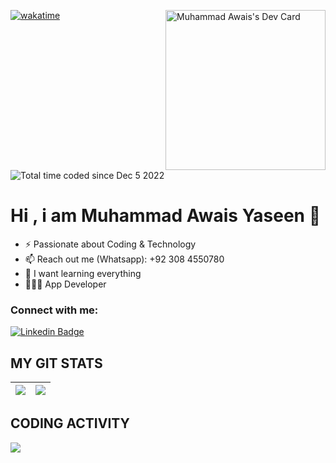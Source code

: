 <div align="left"> 
  <a href="https://app.daily.dev/muhammadawaisyaseen">
    <img src="https://api.daily.dev/devcards/9708587467e94294855d3a04e1ddc05d.png?r=i2s" width="256" align="right" alt="Muhammad Awais's Dev Card"/>
  </a>
  
  [![wakatime](https://wakatime.com/badge/user/0f7df295-46fc-4c1e-b948-caea53cef38d.svg)](https://wakatime.com/@0f7df295-46fc-4c1e-b948-caea53cef38d)
 <p align="left"> <img src="https://komarev.com/ghpvc/?username=muhammadawaisyaseen&label=Views&color=blue&style=plastic&style=for-the-badge" alt="Total time coded since Dec 5 2022" /> </p>
  

  
# Hi , i am Muhammad Awais Yaseen 👋
- ⚡️ Passionate about Coding & Technology
- 📫 Reach out me (Whatsapp): +92 308 4550780
- 🌱 I want learning everything
- 👨🏻‍💻 App Developer

 ### Connect with me:

[![Linkedin Badge](https://img.shields.io/badge/-Awais-blue?style=plastic-square&logo=Linkedin&logoColor=white&link=https://www.linkedin.com/in/muhammad-awais-518534225/)](https://www.linkedin.com/in/muhammad-awais-518534225/)

## MY GIT STATS
<img src="https://github-readme-stats.vercel.app/api?username=muhammadawaisyaseen&&show_icons=true&count_private=true&theme=radical"/>|<img src="https://github-readme-streak-stats.herokuapp.com/?user=muhammadawaisyaseen&theme=radical"/>|
|---|---|
## CODING ACTIVITY
<p>
  <img src="https://github-readme-stats.vercel.app/api/wakatime?username=muhammadawaisyaseen&layout=compact&theme=chartreuse-dark&hide_border=true" />
</p>
